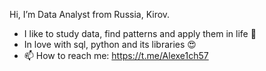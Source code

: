 Hi, I’m Data Analyst from Russia, Kirov.
- I like to study data, find patterns and apply them in life 👀
- In love with sql, python and its libraries 😍
- 📫 How to reach me: https://t.me/Alexe1ch57

<!---
Alexe1ch57/Alexe1ch57 is a ✨ special ✨ repository because its `README.md` (this file) appears on your GitHub profile.
You can click the Preview link to take a look at your changes.
--->

